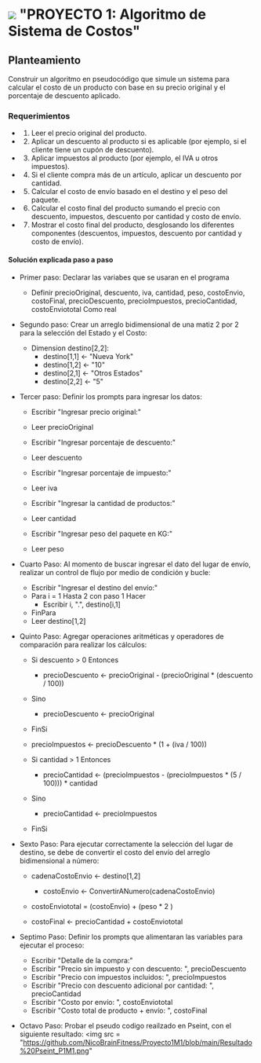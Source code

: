 <h1> <img src = "https://bootcampvirtual.udd.cl/blog/wp-content/uploads/2022/07/bootcamp-publicidad.png" width = "100px"> "PROYECTO 1: Algoritmo de Sistema de Costos"</h1>

<h2>Planteamiento</h2>

Construir un algoritmo en pseudocódigo que simule un sistema para calcular el costo de un producto con base en su precio original y el porcentaje de descuento aplicado. 

<h3>Requerimientos</h3>

- 1. Leer el precio original del producto.
- 2. Aplicar un descuento al producto si es aplicable (por ejemplo, si el cliente tiene un cupón de descuento).
- 3. Aplicar impuestos al producto (por ejemplo, el IVA u otros impuestos).
- 4. Si el cliente compra más de un artículo, aplicar un descuento por cantidad.
- 5. Calcular el costo de envío basado en el destino y el peso del paquete.
- 6. Calcular el costo final del producto sumando el precio con descuento, impuestos, descuento por cantidad y costo de envío.
- 7. Mostrar el costo final del producto, desglosando los diferentes componentes (descuentos, impuestos, descuento por cantidad y costo de envío).

<h4>Solución explicada paso a paso</h4>

- Primer paso: Declarar las variabes que se usaran en el programa
    - Definir precioOriginal, descuento, iva, cantidad, peso, costoEnvio, costoFinal, precioDescuento, precioImpuestos, precioCantidad, costoEnviototal Como real

- Segundo paso: Crear un arreglo bidimensional de una matiz 2 por 2 para la selección del Estado y el Costo:
    - Dimension destino[2,2]:
        - destino[1,1] <- "Nueva York"
        - destino[1,2] <- "10"
        - destino[2,1] <- "Otros Estados"
        - destino[2,2] <- "5"
- Tercer paso: Definir los prompts para ingresar los datos:
    - Escribir "Ingresar precio original:"
    - Leer precioOriginal
    
    - Escribir "Ingresar porcentaje de descuento:"
    - Leer descuento
    
    - Escribir "Ingresar porcentaje de impuesto:"
    - Leer iva
    
    - Escribir "Ingresar la cantidad de productos:"
    - Leer cantidad
    
    - Escribir "Ingresar peso del paquete en KG:"
    - Leer peso     
  
- Cuarto Paso: Al momento de buscar ingresar el dato del lugar de envío, realizar un control de flujo por medio de condición y bucle:
    - Escribir "Ingresar el destino del envío:"
    - Para i = 1 Hasta 2 con paso 1 Hacer
        - Escribir i, ".", destino[i,1]
    - FinPara
    - Leer destino[1,2]   

- Quinto Paso: Agregar  operaciones aritméticas y operadores de comparación para realizar los cálculos:
    -  Si descuento > 0 Entonces
        - precioDescuento <- precioOriginal - (precioOriginal * (descuento / 100))
    - Sino
        - precioDescuento <- precioOriginal
    - FinSi
    
    - precioImpuestos <- precioDescuento * (1 + (iva / 100))
    
    - Si cantidad > 1 Entonces
        - precioCantidad <- (precioImpuestos - (precioImpuestos * (5 / 100))) * cantidad
    - Sino 
        - precioCantidad <- precioImpuestos
    - FinSi
    

- Sexto Paso: Para ejecutar correctamente la selección del lugar de destino, se debe de convertir el costo del envío del arreglo bidimensional a número:
    - cadenaCostoEnvio <- destino[1,2]
	    - costoEnvio <- ConvertirANumero(cadenaCostoEnvio)
	
	- costoEnviototal = (costoEnvio) + (peso * 2 )
		
    - costoFinal <- precioCantidad + costoEnviototal

- Septimo Paso: Definir los prompts que alimentaran las variables para ejecutar el proceso:
    - Escribir "Detalle de la compra:"
    - Escribir "Precio sin impuesto y con descuento: ", precioDescuento
    - Escribir "Precio con impuestos incluidos: ", precioImpuestos
    - Escribir "Precio con descuento adicional por cantidad: ", precioCantidad
    - Escribir "Costo por envío: ", costoEnviototal
    - Escribir "Costo total de producto + envío: ", costoFinal
 
- Octavo Paso: Probar el pseudo codigo reailzado en Pseint, con el siguiente resultado:
<img src = "https://github.com/NicoBrainFitness/Proyecto1M1/blob/main/Resultado%20Pseint_P1M1.png"
